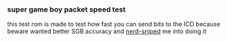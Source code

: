 ### super game boy packet speed test

this test rom is made to test how fast you can send bits to the
ICD because beware wanted better SGB accuracy and
[nerd-sniped](https://xkcd.com/356/) me into doing it


